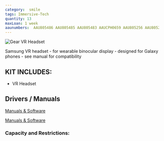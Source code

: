 ```yaml
---
category:  smile
tags: Immersive-Tech
quantity: 13
maxLoan: 1 week
aaunumbers:  AAU805486 AAU805485 AAU805483 AAUCPH0659 AAU805256 AAU805257 AAU805248 AAU805249 AAU805250 AAU805251 AAU805252 AAU805253 AAU809174
---
```

![Gear VR Headset](https://assets-jpcust.jwpsrv.com/thumbnails/5tmo3p32-720.jpg)

Samsung VR headset - for wearable binocular display - designed for Galaxy phones - see manual for compatibility
## KIT INCLUDES:
-  VR Headset

## Drivers / Manuals
[Manuals & Software](https://www.samsung.com/us/support/downloads/?model=N0021485&modelCode=SM-R323NBKAXAR)

[Manuals & Software](https://www.samsung.com/us/business/support/owners/product/gear-vr-with-controller-sm-r324/)



### Capacity and Restrictions:
